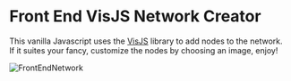 # Front End VisJS Network Creator

This vanilla Javascript uses the [VisJS](https://github.com/almende/vis) library to add nodes to the network.\
If it suites your fancy, customize the nodes by choosing an image, enjoy!

![FrontEndNetwork](https://user-images.githubusercontent.com/2447375/103802264-e2d75000-501c-11eb-9664-7227773c75ce.gif)
